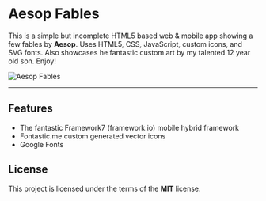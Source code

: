 # Aesop Fables

This is a simple but incomplete HTML5 based web & mobile app showing a few fables by **Aesop**.  Uses HTML5, CSS, JavaScript, custom icons, and SVG fonts.  Also showcases he fantastic custom art by my talented 12 year old son.  Enjoy!

![Aesop Fables](http://ryanhunter.org/portfolio/aesop/images/aesop.png)

---

## Features
- The fantastic Framework7 (framework.io) mobile hybrid framework
- Fontastic.me custom generated vector icons
- Google Fonts


## License

This project is licensed under the terms of the **MIT** license.
